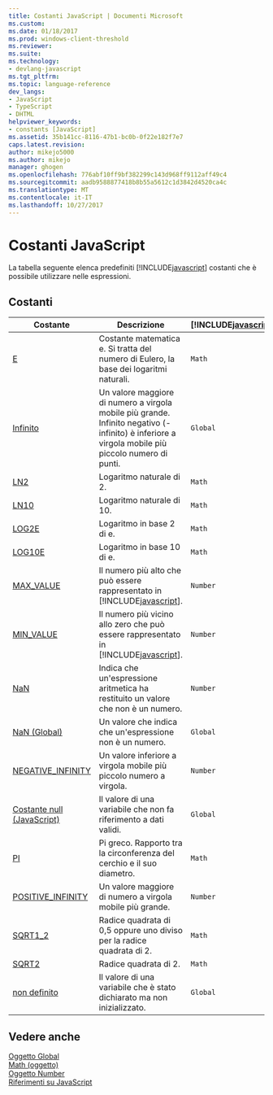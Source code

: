 ```yaml
---
title: Costanti JavaScript | Documenti Microsoft
ms.custom: 
ms.date: 01/18/2017
ms.prod: windows-client-threshold
ms.reviewer: 
ms.suite: 
ms.technology:
- devlang-javascript
ms.tgt_pltfrm: 
ms.topic: language-reference
dev_langs:
- JavaScript
- TypeScript
- DHTML
helpviewer_keywords:
- constants [JavaScript]
ms.assetid: 35b141cc-8116-47b1-bc0b-0f22e182f7e7
caps.latest.revision: 
author: mikejo5000
ms.author: mikejo
manager: ghogen
ms.openlocfilehash: 776abf10ff9bf382299c143d968ff9112aff49c4
ms.sourcegitcommit: aadb9588877418b8b55a5612c1d3842d4520ca4c
ms.translationtype: MT
ms.contentlocale: it-IT
ms.lasthandoff: 10/27/2017
---
```

# <a name="javascript-constants"></a>Costanti JavaScript
La tabella seguente elenca predefiniti [!INCLUDE[javascript](../../javascript/includes/javascript-md.md)] costanti che è possibile utilizzare nelle espressioni.  
  
## <a name="constants"></a>Costanti  
  
|Costante|Descrizione|[!INCLUDE[javascript](../../javascript/includes/javascript-md.md)]oggetto|  
|--------------|-----------------|-----------------------------------------------------------------------|  
|[E](../../javascript/reference/math-constants-javascript.md)|Costante matematica e. Si tratta del numero di Eulero, la base dei logaritmi naturali.|`Math`|  
|[Infinito](../../javascript/reference/infinity-constant-javascript.md)|Un valore maggiore di numero a virgola mobile più grande. Infinito negativo (-infinito) è inferiore a virgola mobile più piccolo numero di punti.|`Global`|  
|[LN2](../../javascript/reference/math-constants-javascript.md)|Logaritmo naturale di 2.|`Math`|  
|[LN10](../../javascript/reference/math-constants-javascript.md)|Logaritmo naturale di 10.|`Math`|  
|[LOG2E](../../javascript/reference/math-constants-javascript.md)|Logaritmo in base 2 di e.|`Math`|  
|[LOG10E](../../javascript/reference/math-constants-javascript.md)|Logaritmo in base 10 di e.|`Math`|  
|[MAX_VALUE](../../javascript/reference/number-constants-javascript.md)|Il numero più alto che può essere rappresentato in [!INCLUDE[javascript](../../javascript/includes/javascript-md.md)].|`Number`|  
|[MIN_VALUE](../../javascript/reference/number-constants-javascript.md)|Il numero più vicino allo zero che può essere rappresentato in [!INCLUDE[javascript](../../javascript/includes/javascript-md.md)].|`Number`|  
|[NaN](../../javascript/reference/number-constants-javascript.md)|Indica che un'espressione aritmetica ha restituito un valore che non è un numero.|`Number`|  
|[NaN (Global)](../../javascript/reference/nan-constant-javascript.md)|Un valore che indica che un'espressione non è un numero.|`Global`|  
|[NEGATIVE_INFINITY](../../javascript/reference/number-constants-javascript.md)|Un valore inferiore a virgola mobile più piccolo numero a virgola.|`Number`|  
|[Costante null (JavaScript)](../../javascript/reference/null-constant-javascript.md)|Il valore di una variabile che non fa riferimento a dati validi.|`Global`|  
|[PI](../../javascript/reference/math-constants-javascript.md)|Pi greco. Rapporto tra la circonferenza del cerchio e il suo diametro.|`Math`|  
|[POSITIVE_INFINITY](../../javascript/reference/number-constants-javascript.md)|Un valore maggiore di numero a virgola mobile più grande.|`Number`|  
|[SQRT1_2](../../javascript/reference/math-constants-javascript.md)|Radice quadrata di 0,5 oppure uno diviso per la radice quadrata di 2.|`Math`|  
|[SQRT2](../../javascript/reference/math-constants-javascript.md)|Radice quadrata di 2.|`Math`|  
|[non definito](../../javascript/reference/undefined-constant-javascript.md)|Il valore di una variabile che è stato dichiarato ma non inizializzato.|`Global`|  
  
## <a name="see-also"></a>Vedere anche  
 [Oggetto Global](../../javascript/reference/global-object-javascript.md)   
 [Math (oggetto)](../../javascript/reference/math-object-javascript.md)   
 [Oggetto Number](../../javascript/reference/number-object-javascript.md)   
 [Riferimenti su JavaScript](../../javascript/reference/javascript-reference.md)